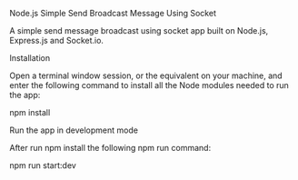 Node.js Simple  Send Broadcast Message Using Socket

A simple send message broadcast using socket app built on Node.js, Express.js and Socket.io.

Installation

Open a terminal window session, or the equivalent on your machine, and enter the following command to install all the Node modules needed to run the app:

npm install

Run the app in development mode

After run npm install  the following npm run command:

npm run start:dev